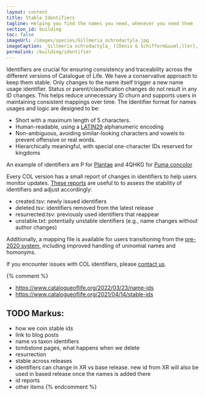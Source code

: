 ```yaml
---
layout: content
title: Stable Identifiers
tagline: Helping you find the names you need, whenever you need them
section_id: building
toc: false
imageUrl: /images/species/Gillmeria_ochrodactyla.jpg    
imageCaption: _Gillmeria ochrodactyla_ ([Denis & Schifferm&uuml;ller], 1775) - [Photo CC By Donald Hobern](https://www.flickr.com/photos/dhobern/14304880198)
permalink: /building/identifier
---
```


Identifiers are crucial for ensuring consistency and traceability across the different versions of Catalogue of Life. We have a conservative approach to keep them stable. Only changes to the name itself trigger a new name usage identifier. Status or parent/classification changes do not result in any ID changes. This helps reduce unnecessary ID churn and supports users in maintaining consistent mappings over time.
The Identifier format for names usages and logic are designed to be:

- Short with a maximum length of 5 characters.
- Human-readable, using a [LATIN29](https://github.com/CatalogueOfLife/backend/issues/491) alphanumeric encoding
- Non-ambiguous, avoiding similar-looking characters and vowels to prevent offensive or real words.
- Hierarchically meaningful, with special one-character IDs reserved for kingdoms

An example of identifiers are P for [Plantae](/data/taxon/P) and 4QHKG for [Puma concolor](/data/taxon/4QHKG)


Every COL version has a small report of changes in identifiers to help users monitor updates. [These reports](https://download.checklistbank.org/releases/3/) are useful to to assess the stability of identifiers and adjust accordingly:

 - created.tsv: newly issued identifiers
 - deleted.tsv: identifiers removed from the latest release
 - resurrected.tsv: previously used identifiers that reappear
 - unstable.txt: potentially unstable identifiers (e.g., name changes without author changes)

Additionally, a mapping file is available for users transitioning from the [pre-2020 system](https://www.catalogueoflife.org/2021/04/14/stable-ids), including improved handling of uninomial names and homonyms.
 
If you encounter issues with COL identifiers, please [contact us](/howto/contact).


{% comment %} 
 - https://www.catalogueoflife.org/2022/03/23/name-ids
 - https://www.catalogueoflife.org/2021/04/14/stable-ids

## TODO Markus:
 - how we coin stable ids
 - link to blog posts
 - name vs taxon identifiers
 - tombstone pages, what happens when we delete
 - resurrection 
 - stable across releases
 - identifiers can change in XR vs base release. new id from XR will also be used in based release once the names is added there
 - id reports
 - other items
{% endcomment %}
